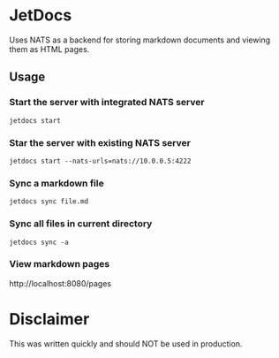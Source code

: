 # JetDocs

Uses NATS as a backend for storing markdown documents and viewing them as HTML pages.


## Usage

### Start the server with integrated NATS server
`jetdocs start`

### Star the server with existing NATS server
`jetdocs start --nats-urls=nats://10.0.0.5:4222`

### Sync a markdown file
`jetdocs sync file.md`

### Sync all files in current directory
`jetdocs sync -a`

### View markdown pages
http://localhost:8080/pages

# Disclaimer

This was written quickly and should NOT be used in production.